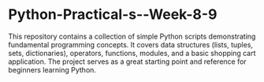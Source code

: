 # Python-Practical-s--Week-8-9
This repository contains a collection of simple Python scripts demonstrating fundamental programming concepts. It covers data structures (lists, tuples, sets, dictionaries), operators, functions, modules, and a basic shopping cart application. The project serves as a great starting point and reference for beginners learning Python.
